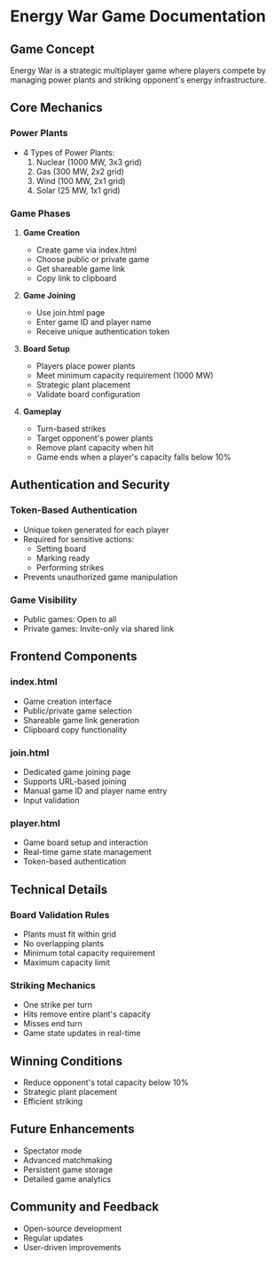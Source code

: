 # Energy War Game Documentation

## Game Concept

Energy War is a strategic multiplayer game where players compete by managing power plants and striking opponent's energy infrastructure.

## Core Mechanics

### Power Plants
- 4 Types of Power Plants:
  1. Nuclear (1000 MW, 3x3 grid)
  2. Gas (300 MW, 2x2 grid)
  3. Wind (100 MW, 2x1 grid)
  4. Solar (25 MW, 1x1 grid)

### Game Phases
1. **Game Creation**
   - Create game via index.html
   - Choose public or private game
   - Get shareable game link
   - Copy link to clipboard

2. **Game Joining**
   - Use join.html page
   - Enter game ID and player name
   - Receive unique authentication token

3. **Board Setup**
   - Players place power plants
   - Meet minimum capacity requirement (1000 MW)
   - Strategic plant placement
   - Validate board configuration

4. **Gameplay**
   - Turn-based strikes
   - Target opponent's power plants
   - Remove plant capacity when hit
   - Game ends when a player's capacity falls below 10%

## Authentication and Security

### Token-Based Authentication
- Unique token generated for each player
- Required for sensitive actions:
  * Setting board
  * Marking ready
  * Performing strikes
- Prevents unauthorized game manipulation

### Game Visibility
- Public games: Open to all
- Private games: Invite-only via shared link

## Frontend Components

### index.html
- Game creation interface
- Public/private game selection
- Shareable game link generation
- Clipboard copy functionality

### join.html
- Dedicated game joining page
- Supports URL-based joining
- Manual game ID and player name entry
- Input validation

### player.html
- Game board setup and interaction
- Real-time game state management
- Token-based authentication

## Technical Details

### Board Validation Rules
- Plants must fit within grid
- No overlapping plants
- Minimum total capacity requirement
- Maximum capacity limit

### Striking Mechanics
- One strike per turn
- Hits remove entire plant's capacity
- Misses end turn
- Game state updates in real-time

## Winning Conditions
- Reduce opponent's total capacity below 10%
- Strategic plant placement
- Efficient striking

## Future Enhancements
- Spectator mode
- Advanced matchmaking
- Persistent game storage
- Detailed game analytics

## Community and Feedback
- Open-source development
- Regular updates
- User-driven improvements
